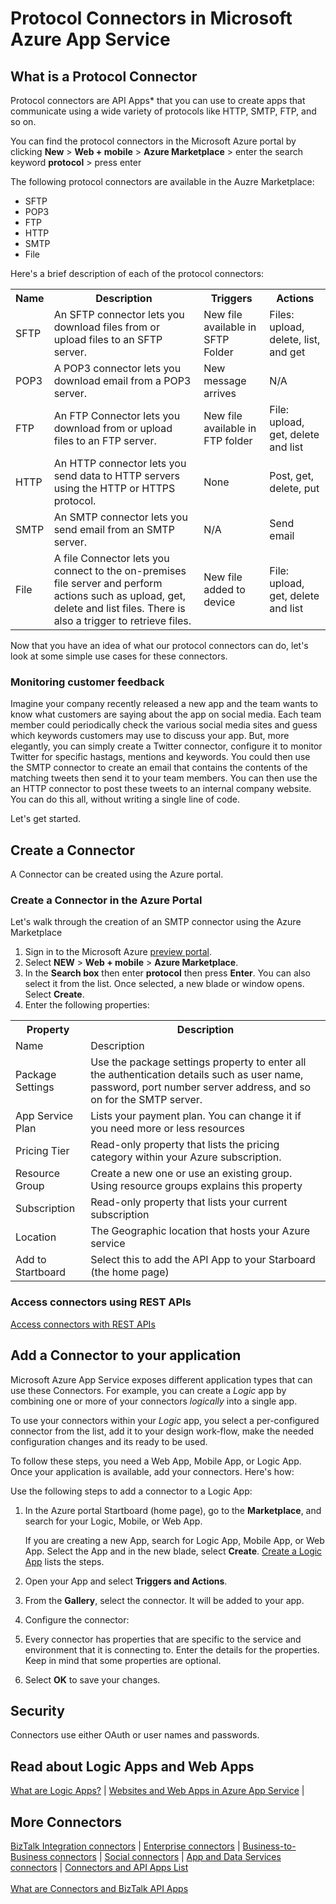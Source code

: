 <properties 
	pageTitle="Microsoft Azure API Apps Protocol Connectors | API Apps microservice" 
	description="Learn how to create Microsoft Azure Protocol Connector API Apps and add the API App to your logic App; microservices" 
	services="app-service\logic" 
	documentationCenter="" 
	authors="MandiOhlinger" 
	manager="dwrede" 
	editor=""/>

<tags 
	ms.service="app-service-logic" 
	ms.workload="integration" 
	ms.tgt_pltfrm="na" 
	ms.devlang="na" 
	ms.topic="article" 
	ms.date="03/31/2015" 
	ms.author="deonhe"/>


# Protocol Connectors in Microsoft Azure App Service


## What is a Protocol Connector
Protocol connectors are API Apps* that you can use to create apps that communicate using a wide variety of protocols like HTTP, SMTP, FTP, and so on. 

You can find the protocol connectors in the Microsoft Azure portal by clicking **New** > **Web + mobile** > **Azure Marketplace** > enter the search keyword **protocol** > press enter

The following protocol connectors are available in the Auzre Marketplace:

- SFTP
- POP3
- FTP
- HTTP
- SMTP
- File

Here's a brief description of each of the protocol connectors:

<table>
<tr>
<th> Name</th>
<th> Description</th>
<th> Triggers</th>
<th> Actions</th>

<tr>
<td>SFTP
<td>An SFTP connector lets you download files from or upload files to an SFTP server.
<td>New file available in SFTP Folder

<td>Files: upload, delete, list, and get 

</tr>

<tr>
<td>POP3
<td>A POP3 connector lets you download email from a POP3 server.
<td>New message arrives
<td>N/A
</tr>

<tr>
<td>FTP
<td>An FTP Connector lets you download from or upload files to an FTP server.
<td>New file available in FTP folder
<td>File: upload, get, delete and list
</tr>

<tr>
<td>HTTP
<td>An HTTP connector lets you send data to HTTP servers using the HTTP or HTTPS protocol.
<td>None
<td>Post, get, delete, put
</tr>

<tr>
<td>SMTP
<td>An SMTP connector lets you send email from an SMTP server.
<td>N/A
<td>Send email
</tr>

<tr>
<td>File
<td>A file Connector lets you connect to the on-premises file server and perform actions such as upload, get, delete and list files. There is also a trigger to retrieve files.
<td>New file added to device
<td>File: upload, get, delete and list
</tr>


</table>

Now that you have an idea of what our protocol connectors can do, let's look at some simple use cases for these connectors.

### Monitoring customer feedback ###
Imagine your company recently released a new app and the team wants to know what customers are saying about the app on social media. Each team member could periodically check the various social media sites and guess which keywords customers may use to discuss your app. But, more elegantly, you can simply create a Twitter connector, configure it to monitor Twitter for specific hastags, mentions and keywords. You could then use the SMTP connector to create an email that contains the contents of the matching tweets then send it to your team members. You can then use the an HTTP connector to post these tweets to an internal company website. You can do this all, without writing a single line of code.  

Let's get started. 

## Create a Connector

A Connector can be created using the Azure portal.

### Create a Connector in the Azure Portal

Let's walk through the creation of an SMTP connector using the Azure Marketplace

1. Sign in to the Microsoft Azure [preview portal](https://portal.azure.com).
2. Select **NEW** > **Web + mobile** > **Azure Marketplace**.
3. In the **Search box** then enter **protocol** then press **Enter**. You can also select it from the list. Once selected, a new blade or window opens. Select **Create**. 
4. Enter the following properties:

<table>
<tr><th>Property</th> <th>Description</th> </tr>
<tr><td>Name</td> <td>Description</td> </tr>
<tr><td>Package Settings</td> <td>Use the package settings property to enter all the authentication details such as user name, password, port number server address, and so on for the SMTP server. </td> </tr>
<tr><td>App Service Plan</td> <td>Lists your payment plan. You can change it if you need more or less resources</th> </td>
<tr><td>Pricing Tier</td> <td>Read-only property that lists the pricing category within your Azure subscription.</td> </tr>
<tr><td>Resource Group</td> <td>Create a new one or use an existing group. Using resource groups explains this property</td> </tr>
<tr><td>Subscription</td> <td>Read-only property that lists your current subscription</td> </tr>
<tr><td>Location</td> <td>The Geographic location that hosts your Azure service</th> </td>
<tr><td>Add to Startboard</td> <td>Select this to add the API App to your Starboard (the home page)</td></tr>
</table> 

### Access connectors using REST APIs
[Access connectors with REST APIs](http://go.microsoft.com/fwlink/p/?LinkId=529766)

## Add a Connector to your application 
Microsoft Azure App Service exposes different application types that can use these Connectors. For example, you can create a *Logic* app by combining one or more of your connectors *logically* into a single app.

To use your connectors within your *Logic* app, you select a per-configured connector from the list, add it to your design work-flow, make the needed configuration changes and its ready to be used. 

To follow these steps, you need a Web App, Mobile App, or Logic App. Once your application is available, add your connectors. Here's how:

Use the following steps to add a connector to a Logic App: 

1. In the Azure portal Startboard (home page), go to the **Marketplace**, and search for your  Logic, Mobile, or Web App. 

	If you are creating a new App, search for Logic App, Mobile App, or Web App. Select the App and in the new blade, select **Create**. [Create a Logic App](app-service-logic-create-a-logic-app.md) lists the steps. 

2. Open your App and select **Triggers and Actions**. 
3. From the **Gallery**, select the connector. It will be added to your app.
4. Configure the connector:
5. Every connector has properties that are specific to the service and environment that it is connecting to. Enter the details for the properties. Keep in mind that some properties are optional.
6. Select **OK** to save your changes.


## Security
Connectors use either OAuth or user names and passwords.

## Read about Logic Apps and Web Apps
[What are Logic Apps?](app-service-logic-what-are-logic-apps.md) |
[Websites and Web Apps in Azure App Service](../app-service-web/app-service-web-overview.md) |


## More Connectors

[BizTalk Integration connectors](app-service-logic-integration-connectors.md) |
[Enterprise connectors](app-service-logic-enterprise-connectors.md) |
[Business-to-Business connectors](app-service-logic-b2b-connectors.md) |
[Social connectors](app-service-logic-social-connectors.md) |
[App and Data Services connectors](app-service-logic-data-connectors.md) |
[Connectors and API Apps List](app-service-logic-connectors-list.md)<br/><br/>
[What are Connectors and BizTalk API Apps](app-service-logic-what-are-biztalk-api-apps.md)
 